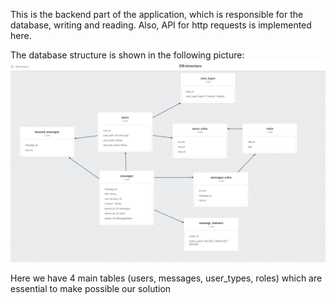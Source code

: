 This is the backend part of the application, which is responsible for the database, writing and reading. Also, API for http requests is implemented here.

The database structure is shown in the following picture:
![alt text](https://github.com/TELIT-Hackathon/itvalley-loremIpsum-Backend/blob/main/db%20struct.PNG)

Here we have 4 main tables (users, messages, user_types, roles) which are essential to make possible our solution
